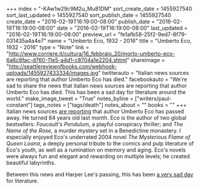 +++
index = "-KAw1w29c9M2u_Mu81DM"
sort_create_date = 1455927540
sort_last_updated = 1455927540
sort_publish_date = 1455927540
create_date = "2016-02-19T16:19:00-08:00"
publish_date = "2016-02-19T16:19:00-08:00"
date = "2016-02-19T16:19:00-08:00"
last_updated = "2016-02-19T16:19:00-08:00"
preview_url = "fe1afb58-25f2-9ed7-8f79-031435a4a4e7"
name = "Umberto Eco, 1932 - 2016"
title = "Umberto Eco, 1932 - 2016"
type = "Note"
link = "http://www.corriere.it/cultura/16_febbraio_20/morto-umberto-eco-6a6c8fac-d760-11e5-a4d1-c8704a1e2204.shtml"
shareimage = "http://seattlereviewofbooks.com/webhook-uploads/1455927433334/images.jpg"
twitterauto = "Italian news sources are reporting that author Umberto Eco has died."
facebookauto = "We're sad to share the news that italian news sources are reporting that author Umberto Eco has died. This has been a sad day for literature around the world."
make_image_tweet = "True"
notes_byline = ["writers/paul-constant"]
tags_notes = ["tags/death"]
notes_about = ""
books = ""
+++
Italian news sources [are reporting](http://www.corriere.it/cultura/16_febbraio_20/morto-umberto-eco-6a6c8fac-d760-11e5-a4d1-c8704a1e2204.shtml) that author Umberto Eco has passed away. He turned 84 years old last month. Eco is the author of two global bestsellers: *Foucault's Pendulum*, a playful conspiracy thriller; and *The Name of the Rose*, a murder mystery set in a Benedictine monastery. I especially enjoyed Eco's underrated 2004 novel *The Mysterious Flame of Queen Loana*, a deeply personal tribute to the comics and pulp literature of Eco's youth, as well as a rumination on memory and aging. Eco's novels were always fun and elegant and rewarding on multiple levels; he created beautiful labyrinths. 

Between this news and Harper Lee's passing, this has been [a very sad day](http://seattlereviewofbooks.com/notes/2016/02/19/harper-lee-1926-2016/) for literature.